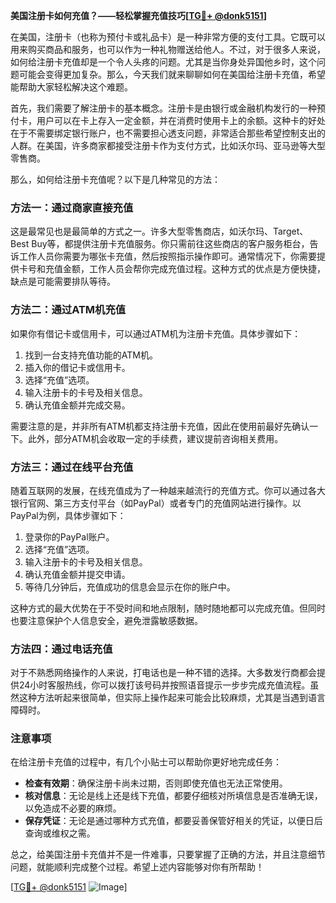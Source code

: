 **美国注册卡如何充值？——轻松掌握充值技巧[[TG💪+ @donk5151](https://t.me/s/donk5151)]**

在美国，注册卡（也称为预付卡或礼品卡）是一种非常方便的支付工具。它既可以用来购买商品和服务，也可以作为一种礼物赠送给他人。不过，对于很多人来说，如何给注册卡充值却是一个令人头疼的问题。尤其是当你身处异国他乡时，这个问题可能会变得更加复杂。那么，今天我们就来聊聊如何在美国给注册卡充值，希望能帮助大家轻松解决这个难题。

首先，我们需要了解注册卡的基本概念。注册卡是由银行或金融机构发行的一种预付卡，用户可以在卡上存入一定金额，并在消费时使用卡上的余额。这种卡的好处在于不需要绑定银行账户，也不需要担心透支问题，非常适合那些希望控制支出的人群。在美国，许多商家都接受注册卡作为支付方式，比如沃尔玛、亚马逊等大型零售商。

那么，如何给注册卡充值呢？以下是几种常见的方法：

### 方法一：通过商家直接充值

这是最常见也是最简单的方式之一。许多大型零售商店，如沃尔玛、Target、Best Buy等，都提供注册卡充值服务。你只需前往这些商店的客户服务柜台，告诉工作人员你需要为哪张卡充值，然后按照指示操作即可。通常情况下，你需要提供卡号和充值金额，工作人员会帮你完成充值过程。这种方式的优点是方便快捷，缺点是可能需要排队等待。

### 方法二：通过ATM机充值

如果你有借记卡或信用卡，可以通过ATM机为注册卡充值。具体步骤如下：
1. 找到一台支持充值功能的ATM机。
2. 插入你的借记卡或信用卡。
3. 选择“充值”选项。
4. 输入注册卡的卡号及相关信息。
5. 确认充值金额并完成交易。

需要注意的是，并非所有ATM机都支持注册卡充值，因此在使用前最好先确认一下。此外，部分ATM机会收取一定的手续费，建议提前咨询相关费用。

### 方法三：通过在线平台充值

随着互联网的发展，在线充值成为了一种越来越流行的充值方式。你可以通过各大银行官网、第三方支付平台（如PayPal）或者专门的充值网站进行操作。以PayPal为例，具体步骤如下：
1. 登录你的PayPal账户。
2. 选择“充值”选项。
3. 输入注册卡的卡号及相关信息。
4. 确认充值金额并提交申请。
5. 等待几分钟后，充值成功的信息会显示在你的账户中。

这种方式的最大优势在于不受时间和地点限制，随时随地都可以完成充值。但同时也要注意保护个人信息安全，避免泄露敏感数据。

### 方法四：通过电话充值

对于不熟悉网络操作的人来说，打电话也是一种不错的选择。大多数发行商都会提供24小时客服热线，你可以拨打该号码并按照语音提示一步步完成充值流程。虽然这种方法听起来很简单，但实际上操作起来可能会比较麻烦，尤其是当遇到语言障碍时。

### 注意事项

在给注册卡充值的过程中，有几个小贴士可以帮助你更好地完成任务：
- **检查有效期**：确保注册卡尚未过期，否则即使充值也无法正常使用。
- **核对信息**：无论是线上还是线下充值，都要仔细核对所填信息是否准确无误，以免造成不必要的麻烦。
- **保存凭证**：无论是通过哪种方式充值，都要妥善保管好相关的凭证，以便日后查询或维权之需。

总之，给美国注册卡充值并不是一件难事，只要掌握了正确的方法，并且注意细节问题，就能顺利完成整个过程。希望上述内容能够对你有所帮助！

[[TG💪+ @donk5151](https://t.me/s/donk5151) ![Image](https://i.postimg.cc/rwNCRYN7/Snipaste-2025-04-30-17-27-05.png)]
